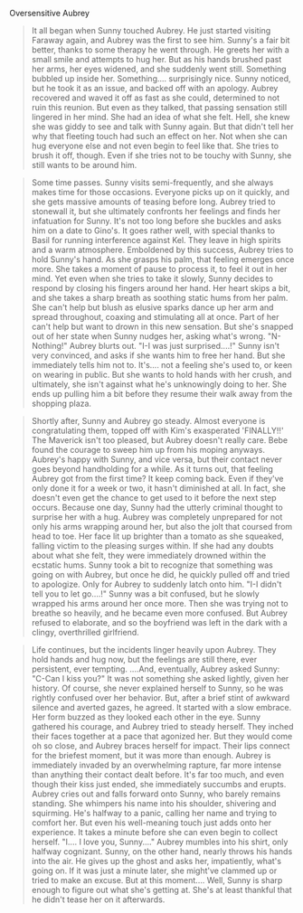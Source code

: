Oversensitive Aubrey

>It all began when Sunny touched Aubrey.
>He just started visiting Faraway again, and Aubrey was the first to see him.
>Sunny's a fair bit better, thanks to some therapy he went through.
>He greets her with a small smile and attempts to hug her.
>But as his hands brushed past her arms, her eyes widened, and she suddenly went still.
>Something bubbled up inside her. Something.... surprisingly nice.
>Sunny noticed, but he took it as an issue, and backed off with an apology.
>Aubrey recovered and waved it off as fast as she could, determined to not ruin this reunion.
>But even as they talked, that passing sensation still lingered in her mind.
>She had an idea of what she felt. Hell, she knew she was giddy to see and talk with Sunny again.
>But that didn't tell her why that fleeting touch had such an effect on her.
>Not when she can hug everyone else and not even begin to feel like that.
>She tries to brush it off, though. Even if she tries not to be touchy with Sunny, she still wants to be around him.

>Some time passes.
>Sunny visits semi-frequently, and she always makes time for those occasions.
>Everyone picks up on it quickly, and she gets massive amounts of teasing before long.
>Aubrey tried to stonewall it, but she ultimately confronts her feelings and finds her infatuation for Sunny.
>It's not too long before she buckles and asks him on a date to Gino's.
>It goes rather well, with special thanks to Basil for running interference against Kel.
>They leave in high spirits and a warm atmosphere.
>Emboldened by this success, Aubrey tries to hold Sunny's hand.
>As she grasps his palm, that feeling emerges once more.
>She takes a moment of pause to process it, to feel it out in her mind.
>Yet even when she tries to take it slowly, Sunny decides to respond by closing his fingers around her hand.
>Her heart skips a bit, and she takes a sharp breath as soothing static hums from her palm.
>She can't help but blush as elusive sparks dance up her arm and spread throughout, coaxing and stimulating all at once.
>Part of her can't help but want to drown in this new sensation.
>But she's snapped out of her state when Sunny nudges her, asking what's wrong.
>"N-Nothing!" Aubrey blurts out. "I-I was just surprised....!"
>Sunny isn't very convinced, and asks if she wants him to free her hand.
>But she immediately tells him not to.
>It's.... not a feeling she's used to, or keen on wearing in public.
>But she wants to hold hands with her crush, and ultimately, she isn't against what he's unknowingly doing to her.
>She ends up pulling him a bit before they resume their walk away from the shopping plaza.

>Shortly after, Sunny and Aubrey go steady.
>Almost everyone is congratulating them, topped off with Kim's exasperated 'FINALLY!!'
>The Maverick isn't too pleased, but Aubrey doesn't really care.
>Bebe found the courage to sweep him up from his moping anyways.
>Aubrey's happy with Sunny, and vice versa, but their contact never goes beyond handholding for a while.
>As it turns out, that feeling Aubrey got from the first time? It keep coming back.
>Even if they've only done it for a week or two, it hasn't diminished at all.
>In fact, she doesn't even get the chance to get used to it before the next step occurs.
>Because one day, Sunny had the utterly criminal thought to surprise her with a hug.
>Aubrey was completely unprepared for not only his arms wrapping around her, but also the jolt that coursed from head to toe.
>Her face lit up brighter than a tomato as she squeaked, falling victim to the pleasing surges within.
>If she had any doubts about what she felt, they were immediately drowned within the ecstatic hums.
>Sunny took a bit to recognize that something was going on with Aubrey, but once he did, he quickly pulled off and tried to apologize.
>Only for Aubrey to suddenly latch onto him.
>"I-I didn't tell you to let go....!"
>Sunny was a bit confused, but he slowly wrapped his arms around her once more.
>Then she was trying not to breathe so heavily, and he became even more confused.
>But Aubrey refused to elaborate, and so the boyfriend was left in the dark with a clingy, overthrilled girlfriend.

>Life continues, but the incidents linger heavily upon Aubrey.
>They hold hands and hug now, but the feelings are still there, ever persistent, ever tempting.
>....And, eventually, Aubrey asked Sunny:
>"C-Can I kiss you?"
>It was not something she asked lightly, given her history.
>Of course, she never explained herself to Sunny, so he was rightly confused over her behavior.
>But, after a brief stint of awkward silence and averted gazes, he agreed.
>It started with a slow embrace.
>Her form buzzed as they looked each other in the eye.
>Sunny gathered his courage, and Aubrey tried to steady herself.
>They inched their faces together at a pace that agonized her.
>But they would come oh so close, and Aubrey braces herself for impact.
>Their lips connect for the briefest moment, but it was more than enough.
>Aubrey is immediately invaded by an overwhelming rapture, far more intense than anything their contact dealt before.
>It's far too much, and even though their kiss just ended, she immediately succumbs and erupts.
>Aubrey cries out and falls forward onto Sunny, who barely remains standing.
>She whimpers his name into his shoulder, shivering and squirming.
>He's halfway to a panic, calling her name and trying to comfort her.
>But even his well-meaning touch just adds onto her experience.
>It takes a minute before she can even begin to collect herself.
>"I.... I love you, Sunny...." Aubrey mumbles into his shirt, only halfway cognizant.
>Sunny, on the other hand, nearly throws his hands into the air.
>He gives up the ghost and asks her, impatiently, what's going on.
>If it was just a minute later, she might've clammed up or tried to make an excuse.
>But at this moment.... Well, Sunny is sharp enough to figure out what she's getting at.
>She's at least thankful that he didn't tease her on it afterwards.